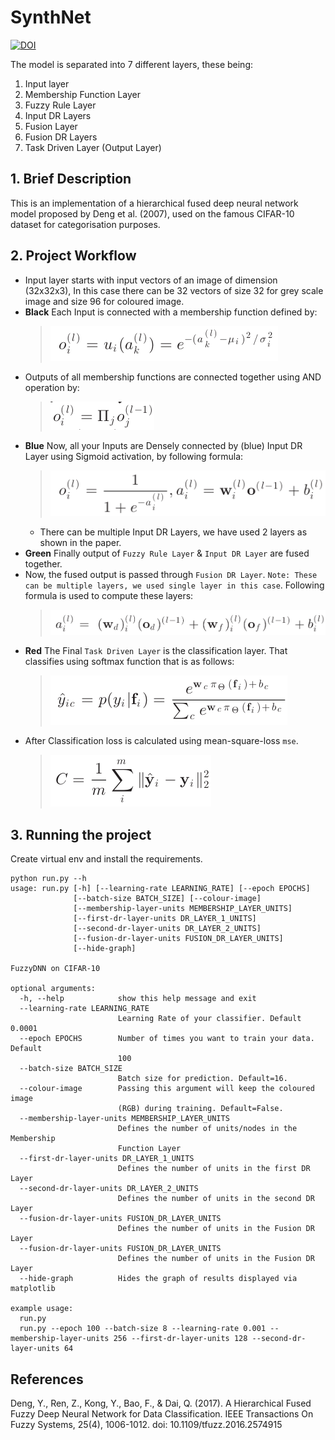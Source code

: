 # SynthNet

[![DOI](https://zenodo.org/badge/265878050.svg)](https://zenodo.org/badge/latestdoi/265878050)

The model is separated into 7 different layers, these being:
1. Input layer
2. Membership Function Layer
3. Fuzzy Rule Layer
4. Input DR Layers
5. Fusion Layer
6. Fusion DR Layers
7. Task Driven Layer (Output Layer)

## 1. Brief Description

This is an implementation of a hierarchical fused deep neural network model proposed by Deng et al. (2007), used on the famous CIFAR-10 dataset for categorisation purposes.

## 2. Project Workflow
* Input layer starts with input vectors of an image of dimension (32x32x3), In this case there can be 32 vectors of size 32 for grey scale image and size 96 for coloured image.
* **Black** Each Input is connected with a membership function defined by:
    > ![Membership Function]
* Outputs of all membership functions are connected together using AND operation by:
    > ![Fuzzy Rule]
* **Blue** Now, all your Inputs are Densely connected by (blue) Input DR Layer using Sigmoid activation, by following formula:
    > ![Input DR]
    * There can be multiple Input DR Layers, we have used 2 layers as shown in the paper.
* **Green** Finally output of `Fuzzy Rule Layer` & `Input DR Layer` are fused together.
* Now, the fused output is passed through `Fusion DR Layer`. `Note: These can be multiple layers, we used single layer in this case`. Following formula is used to compute these layers:
    > ![Fusion DR]
* **Red** The Final `Task Driven Layer` is the classification layer. That classifies using softmax function that is as follows:
    > ![Task Driven]
* After Classification loss is calculated using mean-square-loss `mse`.
    > ![MSE]
## 3. Running the project

Create virtual env and install the requirements.

```commandline
python run.py --h
usage: run.py [-h] [--learning-rate LEARNING_RATE] [--epoch EPOCHS]
              [--batch-size BATCH_SIZE] [--colour-image]
              [--membership-layer-units MEMBERSHIP_LAYER_UNITS]
              [--first-dr-layer-units DR_LAYER_1_UNITS]
              [--second-dr-layer-units DR_LAYER_2_UNITS]
              [--fusion-dr-layer-units FUSION_DR_LAYER_UNITS]
              [--hide-graph]

FuzzyDNN on CIFAR-10

optional arguments:
  -h, --help            show this help message and exit
  --learning-rate LEARNING_RATE
                        Learning Rate of your classifier. Default 0.0001
  --epoch EPOCHS        Number of times you want to train your data. Default
                        100
  --batch-size BATCH_SIZE
                        Batch size for prediction. Default=16.
  --colour-image        Passing this argument will keep the coloured image
                        (RGB) during training. Default=False.
  --membership-layer-units MEMBERSHIP_LAYER_UNITS
                        Defines the number of units/nodes in the Membership
                        Function Layer
  --first-dr-layer-units DR_LAYER_1_UNITS
                        Defines the number of units in the first DR Layer
  --second-dr-layer-units DR_LAYER_2_UNITS
                        Defines the number of units in the second DR Layer
  --fusion-dr-layer-units FUSION_DR_LAYER_UNITS
                        Defines the number of units in the Fusion DR Layer
  --fusion-dr-layer-units FUSION_DR_LAYER_UNITS
                        Defines the number of units in the Fusion DR Layer
  --hide-graph          Hides the graph of results displayed via matplotlib

example usage:
  run.py
  run.py --epoch 100 --batch-size 8 --learning-rate 0.001 --membership-layer-units 256 --first-dr-layer-units 128 --second-dr-layer-units 64
```

[Membership Function]: ./formulas/MembershipFunction.png
[Fuzzy Rule]: ./formulas/FuzzyRuleLayer.png
[Input DR]: ./formulas/InputDR.png
[Fusion DR]: ./formulas/FusionDR.png
[Task Driven]: ./formulas/TaskDriven.png
[MSE]: ./formulas/MSE.png

## References

Deng, Y., Ren, Z., Kong, Y., Bao, F., & Dai, Q. (2017). A Hierarchical Fused Fuzzy Deep Neural Network for Data Classification. IEEE Transactions On Fuzzy Systems, 25(4), 1006-1012. doi: 10.1109/tfuzz.2016.2574915
